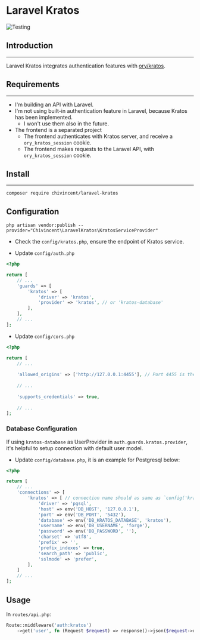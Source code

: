 # Laravel Kratos

![Testing](https://github.com/chivincent/laravel-kratos/actions/workflows/php.yml/badge.svg)

## Introduction
---

Laravel Kratos integrates authentication features with [ory/kratos](https://github.com/ory/kratos).

## Requirements
---

- I'm  building an API with Laravel.
- I'm not using built-in authentication feature in Laravel, because Kratos has been implemented.
  - I won't use them also in the future.
- The frontend is a separated project
  - The frontend authenticates with Kratos server, and receive a `ory_kratos_session` cookie.
  - The frontend makes requests to the Laravel API, with `ory_kratos_session` cookie.

## Install
---

```shell
composer require chivincent/laravel-kratos
```

## Configuration

```shell
php artisan vendor:publish --provider="Chivincent\LaravelKratos\KratosServiceProvider"
```

- Check the `config/kratos.php`, ensure the endpoint of Kratos service.

- Update `config/auth.php`

```php
<?php

return [
    // ...
    'guards' => [
        'kratos' => [
            'driver' => 'kratos',
            'provider' => 'kratos', // or 'kratos-database'
        ],    
    ],
    // ...
];
```

- Update `config/cors.php`

```php
<?php

return [
    // ...
    
    'allowed_origins' => ['http://127.0.0.1:4455'], // Port 4455 is the default application of Kratos Frontend UI
    
    // ...
    
    'supports_credentials' => true,
    
    // ...
]; 
```

### Database Configuration

If using `kratos-database` as UserProvider in `auth.guards.kratos.provider`, it's helpful to setup connection with default user model.

- Update `config/database.php`, it is an example for Postgresql below:

```php
<?php

return [
    // ...
    'connections' => [
        'kratos' => [ // connection name should as same as `config('kratos.user_providers.kratos-database.connection')` 
            'driver' => 'pgsql',
            'host' => env('DB_HOST', '127.0.0.1'),
            'port' => env('DB_PORT', '5432'),
            'database' => env('DB_KRATOS_DATABASE', 'kratos'),
            'username' => env('DB_USERNAME', 'forge'),
            'password' => env('DB_PASSWORD', ''),
            'charset' => 'utf8',
            'prefix' => '',
            'prefix_indexes' => true,
            'search_path' => 'public',
            'sslmode' => 'prefer',
        ],    
    ]
    // ... 
];
```

## Usage

In `routes/api.php`:

```php
Route::middleware('auth:kratos')
    ->get('user', fn (Request $request) => response()->json($request->user()));
```
